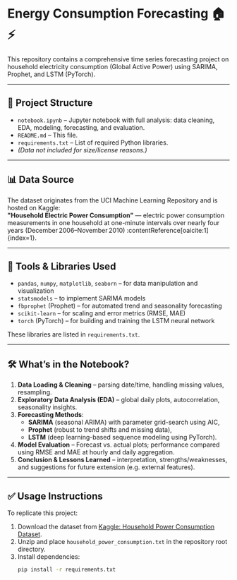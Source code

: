 # Energy Consumption Forecasting 🏠⚡

This repository contains a comprehensive time series forecasting project on household electricity consumption (Global Active Power) using SARIMA, Prophet, and LSTM (PyTorch).

---

## 📁 Project Structure

- `notebook.ipynb` – Jupyter notebook with full analysis: data cleaning, EDA, modeling, forecasting, and evaluation.
- `README.md` – This file.
- `requirements.txt` – List of required Python libraries.
- *(Data not included for size/license reasons.)*

---

## 📊 Data Source

The dataset originates from the UCI Machine Learning Repository and is hosted on Kaggle:  
**"Household Electric Power Consumption"** — electric power consumption measurements in one household at one-minute intervals over nearly four years (December 2006–November 2010) :contentReference[oaicite:1]{index=1}.

---

## 🧰 Tools & Libraries Used

- `pandas`, `numpy`, `matplotlib`, `seaborn` – for data manipulation and visualization  
- `statsmodels` – to implement SARIMA models  
- `fbprophet` (Prophet) – for automated trend and seasonality forecasting  
- `scikit-learn` – for scaling and error metrics (RMSE, MAE)  
- `torch` (PyTorch) – for building and training the LSTM neural network  

These libraries are listed in `requirements.txt`.

---

## 🛠️ What’s in the Notebook?

1. **Data Loading & Cleaning** – parsing date/time, handling missing values, resampling.
2. **Exploratory Data Analysis (EDA)** – global daily plots, autocorrelation, seasonality insights.
3. **Forecasting Methods**:
   - **SARIMA** (seasonal ARIMA) with parameter grid-search using AIC,
   - **Prophet** (robust to trend shifts and missing data),
   - **LSTM** (deep learning-based sequence modeling using PyTorch).
4. **Model Evaluation** – Forecast vs. actual plots; performance compared using RMSE and MAE at hourly and daily aggregation.
5. **Conclusion & Lessons Learned** – interpretation, strengths/weaknesses, and suggestions for future extension (e.g. external features).

---

## ✅ Usage Instructions

To replicate this project:
1. Download the dataset from [Kaggle: Household Power Consumption Dataset](https://www.kaggle.com/datasets/uciml/electric-power-consumption-data-set).
2. Unzip and place `household_power_consumption.txt` in the repository root directory.
3. Install dependencies:
   ```bash
   pip install -r requirements.txt

